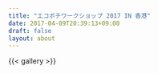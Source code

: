 ```yaml
---
title: "エコポチワークショップ 2017 IN 香港"
date: 2017-04-09T20:39:13+09:00
draft: false
layout: about
---
```

{{< gallery >}}
